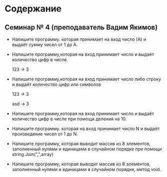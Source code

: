 # Содержание #

## Семинар № 4 (преподаватель Вадим Якимов)

* Напишите программу. которая принимает на вход число (А) и выдаёт сумму чисел от 1 до А.

* Напишите программу,которая на вход принимает число и выдаёт количество цифр в числе.

  123 -> 3

* Напишите программу,которая на вход принимает число либо строку и выдаёт количество цифр или символов

  123 -> 3

  asd -> 3

* Напишите программу,которая на вход принимает число и выдаёт количество цифр в числе при помощи деления 
  на 10.

* Напишите программу. которая на вход принимает число N и выдаёт произведение чисел от 1 до N.

* Напишите программу, которая выводит массив из 8 элементов, заполненный нулями и единицами в случайном порядке при помощи string.Join(",",array)

* Напишите программу, которая выводит массив из 8 элементов, заполненный нулями и единицами в случайном порядке, метод void.